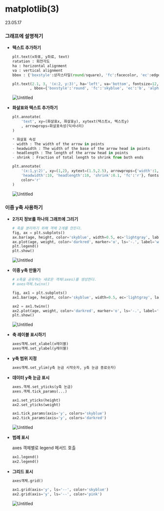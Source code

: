 # matplotlib(3)

23.05.17

### 그래프에 설명적기

- **텍스트 추가하기**
    
    ```python
    plt.text(x좌표, y좌료, text)
    ratation : 회전각도
    ha : horizontal alignment
    va : vertical alignment
    bbox : {'boxstyle':상자스타일(round/square), 'fc':facecolor, 'ec':edgecolor, ...}
    ```
    
    ```python
    plt.text(2.1, 3, '(x:2, y:3)', ha='left', va='bottom', fontsize=12, rotation=45
            , bbox={'boxstyle':'round', 'fc':'skyblue', 'ec':'b', 'alpha':0.3})
    ```
    
    ![Untitled](matplotlib(3)%2071e67a429c6944e78ed71d88626e2abb/Untitled.png)
    

- **화살표와 텍스트 추가하기**
    
    ```python
    plt.annotate(
    	'text', xy=(화살표x, 화살표y), xytext(텍스트x, 텍스트y)
    	, arrowprops=화살표속성(딕셔너리)
    )
    
    * 화살표 속성
    - width : The width of the arrow in points
    - headwidth : The width of the base of the arrow head in points
    - headlength : The length of the arrow head in points
    - shrink : Fraction of total length to shrink from both ends
    ```
    
    ```python
    plt.annotate(
    	'(x:1,y:2)', xy=(1,2), xytext=(1.5,2.5), arrowprops={'width':1, 
    	'headwidth':10, 'headlength':10, 'shrink':0.1, 'fc':'r'}, fontsize=12, 
    	color='r'
    )
    ```
    
    ![Untitled](matplotlib(3)%2071e67a429c6944e78ed71d88626e2abb/Untitled%201.png)
    

### 이중 y축 사용하기

- **2가지 정보를 하나의 그래프에 그리기**
    
    ```python
    # 축을 분리하기 위해 객체 2개를 만든다.
    fig, ax = plt.subplots()
    ax.bar(age, height, color='skyblue', width=0.5, ec='lightgray', label='height')
    ax.plot(age, weight, color='darkred', marker='o', ls='-.', label='weight')
    plt.legend()
    plt.show()
    ```
    
    ![Untitled](matplotlib(3)%2071e67a429c6944e78ed71d88626e2abb/Untitled%202.png)
    

- **이중 y축 만들기**
    
    ```python
    # x축을 공유하는 새로운 객체(axes)를 생성한다. 
    # axes객체.twinx()
    
    fig, ax1 = plt.subplots()
    ax1.bar(age, height, color='skyblue', width=0.5, ec='lightgray', label='height')
    
    ax2 = ax1.twinx()
    ax2.plot(age, weight, color='darkred', marker='o', ls='-.', label='weight')
    plt.show()
    ```
    
    ![Untitled](matplotlib(3)%2071e67a429c6944e78ed71d88626e2abb/Untitled%203.png)
    

- **축 레이블 표시하기**
    
    ```python
    axes객체.set_xlabel(x레이블)
    axes객체.set_ylabel(y레이블)
    ```
    
- **y축 범위 지정**
    
    ```python
    axes객체.set_ylim(y축 눈금 시작숫자, y축 눈금 종료숫자)
    ```
    

- **데이터 y축 눈금 표시**
    
    ```python
    axes.객체.set_yticks(y축 눈금)
    axes.객체.tick_params(...)
    ```
    
    ```python
    ax1.set_yticks(height)
    ax2.set_yticks(weight)
    
    ax1.tick_params(axis='y', colors='skyblue')
    ax2.tick_params(axis='y', colors='darkred')
    ```
    
    ![Untitled](matplotlib(3)%2071e67a429c6944e78ed71d88626e2abb/Untitled%204.png)
    

- **범례 표시**
    
    axes 객체별로 legend 메서드 호출
    
    ```python
    ax1.legend()
    ax2.legend()
    ```
    

- **그리드 표시**
    
    ```python
    axes객체.grid()
    ```
    
    ```python
    ax1.grid(axis='y', ls='--', color='skyblue')
    ax2.grid(axis='y', ls='--', color='pink')
    ```
    
    ![Untitled](matplotlib(3)%2071e67a429c6944e78ed71d88626e2abb/Untitled%205.png)